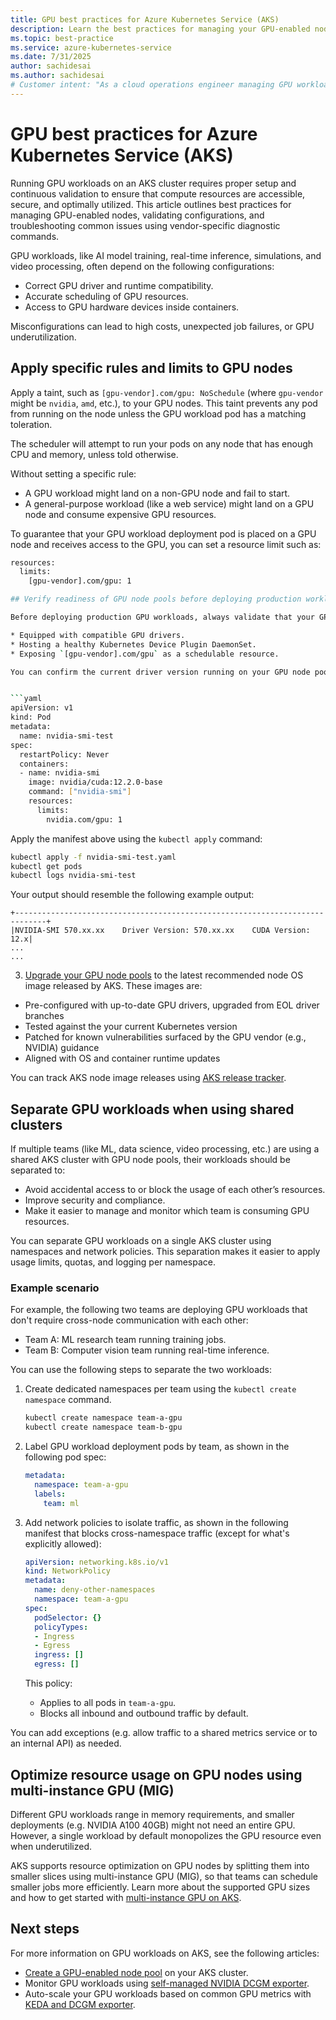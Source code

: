 ```yaml
---
title: GPU best practices for Azure Kubernetes Service (AKS)
description: Learn the best practices for managing your GPU-enabled node pools on Azure Kubernetes Service (AKS)
ms.topic: best-practice
ms.service: azure-kubernetes-service
ms.date: 7/31/2025
author: sachidesai
ms.author: sachidesai
# Customer intent: "As a cloud operations engineer managing GPU workloads on AKS, I want to enforce strong security practices and maintain consistent lifecycle management of GPU node pools, so I can ensure compliance, reduce risk, and keep the GPU infrastructure reliable and maintainable."
---
```


# GPU best practices for Azure Kubernetes Service (AKS)

Running GPU workloads on an AKS cluster requires proper setup and continuous validation to ensure that compute resources are accessible, secure, and optimally utilized. This article outlines best practices for managing GPU-enabled nodes, validating configurations, and troubleshooting common issues using vendor-specific diagnostic commands.

GPU workloads, like AI model training, real-time inference, simulations, and video processing, often depend on the following configurations:

* Correct GPU driver and runtime compatibility.
* Accurate scheduling of GPU resources.
* Access to GPU hardware devices inside containers.

Misconfigurations can lead to high costs, unexpected job failures, or GPU underutilization.


## Apply specific rules and limits to GPU nodes

Apply a taint, such as `[gpu-vendor].com/gpu: NoSchedule` (where `gpu-vendor` might be `nvidia`, `amd`, etc.), to your GPU nodes. This taint prevents any pod from running on the node unless the GPU workload pod has a matching toleration.

The scheduler will attempt to run your pods on any node that has enough CPU and memory, unless told otherwise.

Without setting a specific rule: 

* A GPU workload might land on a non-GPU node and fail to start.
* A general-purpose workload (like a web service) might land on a GPU node and consume expensive GPU resources.

To guarantee that your GPU workload deployment pod is placed on a GPU node and receives access to the GPU, you can set a resource limit such as:

```bash
resources:
  limits:
    [gpu-vendor].com/gpu: 1

## Verify readiness of GPU node pools before deploying production workloads

Before deploying production GPU workloads, always validate that your GPU node pools are:

* Equipped with compatible GPU drivers.
* Hosting a healthy Kubernetes Device Plugin DaemonSet.
* Exposing `[gpu-vendor].com/gpu` as a schedulable resource.

You can confirm the current driver version running on your GPU node pools by deploying a simple diagnostic pod that uses a system management interface associated with the GPU vendor. The following example manifest runs the `nvidia-smi` command once to verify driver installation and runtime readiness on an NVIDIA GPU-enabled node pool:


```yaml
apiVersion: v1
kind: Pod
metadata:
  name: nvidia-smi-test
spec:
  restartPolicy: Never
  containers:
  - name: nvidia-smi
    image: nvidia/cuda:12.2.0-base
    command: ["nvidia-smi"]
    resources:
      limits:
        nvidia.com/gpu: 1
```

Apply the manifest above using the `kubectl apply` command:

```bash
kubectl apply -f nvidia-smi-test.yaml
kubectl get pods
kubectl logs nvidia-smi-test
```

Your output should resemble the following example output:

```output
+-----------------------------------------------------------------------------+
|NVIDIA-SMI 570.xx.xx    Driver Version: 570.xx.xx    CUDA Version: 12.x|
...
...
```

3. [Upgrade your GPU node pools](./node-image-upgrade.md) to the latest recommended node OS image released by AKS. These images are:

* Pre-configured with up-to-date GPU drivers, upgraded from EOL driver branches
* Tested against the your current Kubernetes version
* Patched for known vulnerabilities surfaced by the GPU vendor (e.g., NVIDIA) guidance
* Aligned with OS and container runtime updates

You can track AKS node image releases using [AKS release tracker](https://releases.aks.azure.com/).

## Separate GPU workloads when using shared clusters

If multiple teams (like ML, data science, video processing, etc.) are using a shared AKS cluster with GPU node pools, their workloads should be separated to:

* Avoid accidental access to or block the usage of each other’s resources.
* Improve security and compliance.
* Make it easier to manage and monitor which team is consuming GPU resources.

You can separate GPU workloads on a single AKS cluster using namespaces and network policies. This separation makes it easier to apply usage limits, quotas, and logging per namespace.

### Example scenario

For example, the following two teams are deploying GPU workloads that don't require cross-node communication with each other:

* Team A: ML research team running training jobs.
* Team B: Computer vision team running real-time inference.

You can use the following steps to separate the two workloads:

1. Create dedicated namespaces per team using the `kubectl create namespace` command.

    ```bash
    kubectl create namespace team-a-gpu
    kubectl create namespace team-b-gpu
    ```

2. Label GPU workload deployment pods by team, as shown in the following pod spec:

    ```yaml
    metadata:
      namespace: team-a-gpu
      labels:
        team: ml
    ```

3. Add network policies to isolate traffic, as shown in the following manifest that blocks cross-namespace traffic (except for what's explicitly allowed):

    ```yaml
    apiVersion: networking.k8s.io/v1
    kind: NetworkPolicy
    metadata:
      name: deny-other-namespaces
      namespace: team-a-gpu
    spec:
      podSelector: {}
      policyTypes:
      - Ingress
      - Egress
      ingress: []
      egress: []
    ```

    This policy:

    * Applies to all pods in `team-a-gpu`.
    * Blocks all inbound and outbound traffic by default.

You can add exceptions (e.g. allow traffic to a shared metrics service or to an internal API) as needed.


## Optimize resource usage on GPU nodes using multi-instance GPU (MIG)

Different GPU workloads range in memory requirements, and smaller deployments (e.g. NVIDIA A100 40GB) might not need an entire GPU. However, a single workload by default monopolizes the GPU resource even when underutilized. 

AKS supports resource optimization on GPU nodes by splitting them into smaller slices using multi-instance GPU (MIG), so that teams can schedule smaller jobs more efficiently. Learn more about the supported GPU sizes and how to get started with [multi-instance GPU on AKS](./gpu-multi-instance.md).


## Next steps

For more information on GPU workloads on AKS, see the following articles:

* [Create a GPU-enabled node pool](./use-nvidia-gpu.md) on your AKS cluster.
* Monitor GPU workloads using [self-managed NVIDIA DCGM exporter](./monitor-gpu-metrics.md).
* Auto-scale your GPU workloads based on common GPU metrics with [KEDA and DCGM exporter](./autoscale-gpu-workloads-with-keda.md).
